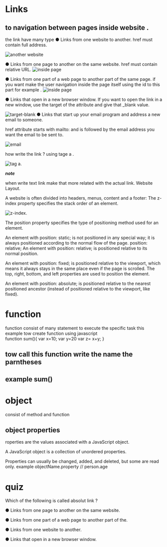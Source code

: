 # Links
## to navigation between pages inside website .
the link have many type 
● Links from one website to another.
href must contain full address.

![another website](https://www.wikihow.com/images/thumb/5/51/Create-a-Link-With-Simple-HTML-Programming-Step-3-Version-3.jpg/aid749490-v4-728px-Create-a-Link-With-Simple-HTML-Programming-Step-3-Version-3.jpg.webp)

● Links from one page to another on the same website.
href must contain relative URL.
![inside page](https://www.wikihow.com/images/thumb/a/a8/Create-a-Link-With-Simple-HTML-Programming-Step-5.jpg/aid749490-v4-728px-Create-a-Link-With-Simple-HTML-Programming-Step-5.jpg.webp)

● Links from one part of a web page to another part of the same page.
if you want make the user navigation inside the page itself using the id  to this part for example .
![inside page](https://www.wikihow.com/images/6/68/Link-Within-a-Page-Using-HTML-Step-8.jpg)


● Links that open in a new browser window.
If you want to open the link in a new window, use the target of the attribute and give that _blank value.

![target-blank](https://user-images.githubusercontent.com/6018947/57065401-2e225280-6cc1-11e9-9d3c-4921baf38ee7.png)
● Links that start up your email program and address a new email to someone. 

href attribute starts
with mailto: and is followed by the email address you want the email to be sent to.

![email](https://www.wikihow.com/images/thumb/3/34/Create-an-Email-Link-in-HTML-Step-5.jpg/aid1794734-v4-728px-Create-an-Email-Link-in-HTML-Step-5.jpg.webp)


how write the link ?
using tage a .

![tag a](https://www.computerhope.com/jargon/h/html-tag.gif).

***note***

when write text link make that more related with the actual link.
Website Layout.

A website is often divided into headers, menus, content and a footer:
The z-index property specifies the stack order of an element.

![z-index](https://i.stack.imgur.com/pOT4w.jpg).

The position property specifies the type of positioning method used for an element.

An element with position: static; is not positioned in any special way; it is always positioned according to the normal flow of the page.
position: relative; An element with position: relative; is positioned relative to its normal position.

An element with position: fixed; is positioned relative to the viewport, which means it always stays in the same place even if the page is scrolled. The top, right, bottom, and left properties are used to position the element.

An element with position: absolute; is positioned relative to the nearest positioned ancestor (instead of positioned relative to the viewport, like fixed).
#  function
function consist of many statement to execute the specific task
this example  tow create function using javascript  
function sum(){
    var x=10;
    var y=20
    var z= x+y;
}
## tow call this function write the name the parntheses
 ## example sum()
 # object
 consist of method and function
 ## object properties
 roperties are the values associated with a JavaScript object.

A JavaScript object is a collection of unordered properties.

Properties can usually be changed, added, and deleted, but some are read only.
example  objectName.property         // person.age
 








# quiz
Which of the following is called absolut link  ?

● Links from one page to another on the same website.

● Links from one part of a web page to another part of the.

● Links from one website to another.

● Links that open in a new browser window.

